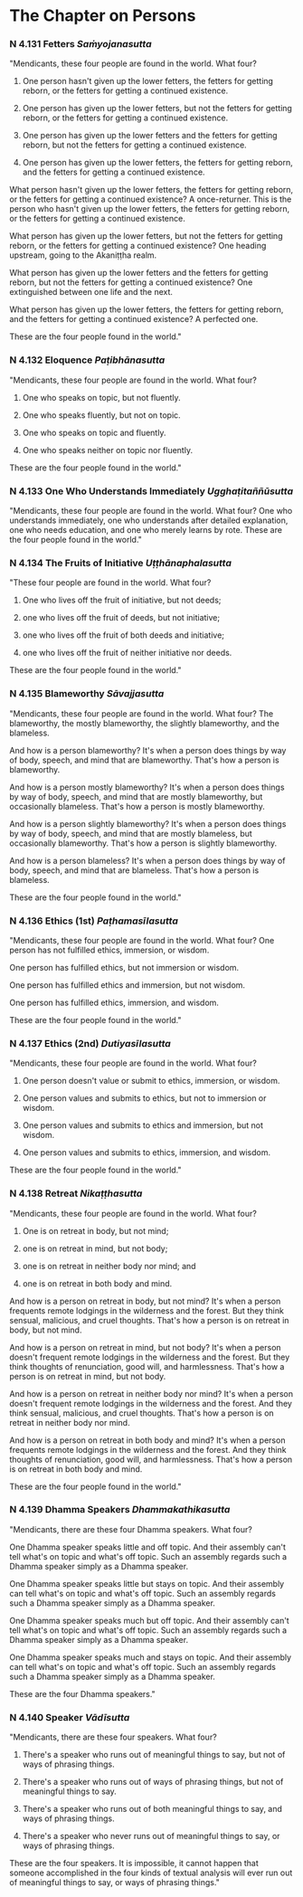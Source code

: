# The Chapter on Persons


### N 4.131 Fetters *Saṁyojanasutta*

"Mendicants, these four people are found in the world. What four?

1.  One person hasn't given up the lower fetters, the fetters for
    getting reborn, or the fetters for getting a continued existence.

2.  One person has given up the lower fetters, but not the fetters for
    getting reborn, or the fetters for getting a continued existence.

3.  One person has given up the lower fetters and the fetters for
    getting reborn, but not the fetters for getting a continued
    existence.

4.  One person has given up the lower fetters, the fetters for getting
    reborn, and the fetters for getting a continued existence.

What person hasn't given up the lower fetters, the fetters for getting
reborn, or the fetters for getting a continued existence? A
once-returner. This is the person who hasn't given up the lower fetters,
the fetters for getting reborn, or the fetters for getting a continued
existence.

What person has given up the lower fetters, but not the fetters for
getting reborn, or the fetters for getting a continued existence? One
heading upstream, going to the Akaniṭṭha realm.

What person has given up the lower fetters and the fetters for getting
reborn, but not the fetters for getting a continued existence? One
extinguished between one life and the next.

What person has given up the lower fetters, the fetters for getting
reborn, and the fetters for getting a continued existence? A perfected
one.

These are the four people found in the world."

<!--pg-->
### N 4.132 Eloquence *Paṭibhānasutta*

"Mendicants, these four people are found in the world. What four?

1.  One who speaks on topic, but not fluently.

2.  One who speaks fluently, but not on topic.

3.  One who speaks on topic and fluently.

4.  One who speaks neither on topic nor fluently.

These are the four people found in the world."

<!--pg-->
### N 4.133 One Who Understands Immediately *Ugghaṭitaññūsutta*

"Mendicants, these four people are found in the world. What four? One
who understands immediately, one who understands after detailed
explanation, one who needs education, and one who merely learns by rote.
These are the four people found in the world."

<!--pg-->
### N 4.134 The Fruits of Initiative *Uṭṭhānaphalasutta*

"These four people are found in the world. What four?

1.  One who lives off the fruit of initiative, but not deeds;

2.  one who lives off the fruit of deeds, but not initiative;

3.  one who lives off the fruit of both deeds and initiative;

4.  one who lives off the fruit of neither initiative nor deeds.

These are the four people found in the world."

<!--pg-->
### N 4.135 Blameworthy *Sāvajjasutta*

"Mendicants, these four people are found in the world. What four? The
blameworthy, the mostly blameworthy, the slightly blameworthy, and the
blameless.

And how is a person blameworthy? It's when a person does things by way
of body, speech, and mind that are blameworthy. That's how a person is
blameworthy.

And how is a person mostly blameworthy? It's when a person does things
by way of body, speech, and mind that are mostly blameworthy, but
occasionally blameless. That's how a person is mostly blameworthy.

And how is a person slightly blameworthy? It's when a person does things
by way of body, speech, and mind that are mostly blameless, but
occasionally blameworthy. That's how a person is slightly blameworthy.

And how is a person blameless? It's when a person does things by way of
body, speech, and mind that are blameless. That's how a person is
blameless.

These are the four people found in the world."

<!--pg-->
### N 4.136 Ethics (1st) *Paṭhamasīlasutta*

"Mendicants, these four people are found in the world. What four? One
person has not fulfilled ethics, immersion, or wisdom.

One person has fulfilled ethics, but not immersion or wisdom.

One person has fulfilled ethics and immersion, but not wisdom.

One person has fulfilled ethics, immersion, and wisdom.

These are the four people found in the world."

<!--pg-->
### N 4.137 Ethics (2nd) *Dutiyasīlasutta*

"Mendicants, these four people are found in the world. What four?

1.  One person doesn't value or submit to ethics, immersion, or wisdom.

2.  One person values and submits to ethics, but not to immersion or
    wisdom.

3.  One person values and submits to ethics and immersion, but not
    wisdom.

4.  One person values and submits to ethics, immersion, and wisdom.

These are the four people found in the world."

<!--pg-->
### N 4.138 Retreat *Nikaṭṭhasutta*

"Mendicants, these four people are found in the world. What four?

1.  One is on retreat in body, but not mind;

2.  one is on retreat in mind, but not body;

3.  one is on retreat in neither body nor mind; and

4.  one is on retreat in both body and mind.

And how is a person on retreat in body, but not mind? It's when a person
frequents remote lodgings in the wilderness and the forest. But they
think sensual, malicious, and cruel thoughts. That's how a person is on
retreat in body, but not mind.

And how is a person on retreat in mind, but not body? It's when a person
doesn't frequent remote lodgings in the wilderness and the forest. But
they think thoughts of renunciation, good will, and harmlessness. That's
how a person is on retreat in mind, but not body.

And how is a person on retreat in neither body nor mind? It's when a
person doesn't frequent remote lodgings in the wilderness and the
forest. And they think sensual, malicious, and cruel thoughts. That's
how a person is on retreat in neither body nor mind.

And how is a person on retreat in both body and mind? It's when a person
frequents remote lodgings in the wilderness and the forest. And they
think thoughts of renunciation, good will, and harmlessness. That's how
a person is on retreat in both body and mind.

These are the four people found in the world."

<!--pg-->
### N 4.139 Dhamma Speakers *Dhammakathikasutta*

"Mendicants, there are these four Dhamma speakers. What four?

One Dhamma speaker speaks little and off topic. And their assembly can't
tell what's on topic and what's off topic. Such an assembly regards such
a Dhamma speaker simply as a Dhamma speaker.

One Dhamma speaker speaks little but stays on topic. And their assembly
can tell what's on topic and what's off topic. Such an assembly regards
such a Dhamma speaker simply as a Dhamma speaker.

One Dhamma speaker speaks much but off topic. And their assembly can't
tell what's on topic and what's off topic. Such an assembly regards such
a Dhamma speaker simply as a Dhamma speaker.

One Dhamma speaker speaks much and stays on topic. And their assembly
can tell what's on topic and what's off topic. Such an assembly regards
such a Dhamma speaker simply as a Dhamma speaker.

These are the four Dhamma speakers."

<!--pg-->
### N 4.140 Speaker *Vādīsutta*

"Mendicants, there are these four speakers. What four?

1.  There's a speaker who runs out of meaningful things to say, but not
    of ways of phrasing things.

2.  There's a speaker who runs out of ways of phrasing things, but not
    of meaningful things to say.

3.  There's a speaker who runs out of both meaningful things to say, and
    ways of phrasing things.

4.  There's a speaker who never runs out of meaningful things to say, or
    ways of phrasing things.

These are the four speakers. It is impossible, it cannot happen that
someone accomplished in the four kinds of textual analysis will ever run
out of meaningful things to say, or ways of phrasing things."

